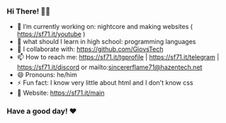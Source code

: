 ### Hi There! 👋🏻 
- 🔭 I’m currently working on: nightcore and making websites ( https://sf71.it/youtube )
- 🌱 what should I learn in high school: programming languages
- 👯 I collaborate with: https://github.com/GiovsTech
- 📫 How to reach me: https://sf71.it/tgprofile | https://sf71.it/telegram | https://sf71.it/discord or mailto:sincererflame71@hazentech.net
- 😄 Pronouns: he/him
- ⚡ Fun fact: I know very little about html and I don't know css 
- 📃 Website: https://sf71.it/main
### Have a good day! ❤

